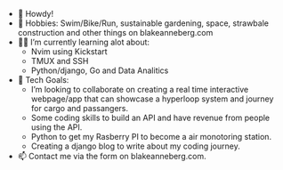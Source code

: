 - 👋 Howdy!
- 🌱 Hobbies: Swim/Bike/Run, sustainable gardening, space, strawbale construction and other things on blakeanneberg.com
- 🧑‍💻 I’m currently learning alot about:
  - Nvim using Kickstart
  - TMUX and SSH
  - Python/django, Go and Data Analitics  
- 💞️ Tech Goals: 
  - I’m looking to collaborate on creating a real time interactive webpage/app that can showcase a hyperloop system and journey for cargo and passangers.
  - Some coding skills to build an API and have revenue from people using the API. 
  - Python to get my Rasberry PI to become a air monotoring station.
  - Creating a django blog to write about my coding journey.
- 📫 Contact me via the form on blakeanneberg.com.
<!---
blakeanneberg/blakeanneberg is a ✨ special ✨ repository because its `README.md` (this file) appears on your GitHub profile.
You can click the Preview link to take a look at your changes.
--->
